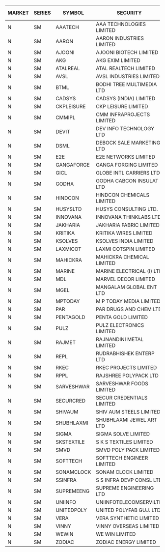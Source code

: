 


| MARKET | SERIES | SYMBOL | SECURITY | PREV CL PR | OPEN PRICE | HIGH PRICE | LOW PRICE | CLOSE PRICE | NET TRDVAL | NET TRDQTY | CORP IND | HI 52 WK | LO 52 WK |
| ----- | ----- | ----- | ----- | ----- | ----- | ----- | ----- | ----- | ----- | ----- | ----- | ----- | ----- |
| N | SM | AAATECH | AAA TECHNOLOGIES LIMITED | 43.00 | 42.95 | 42.95 | 42.35 | 42.35 | 255900.00 | 6000 |  | 43.10 | 42.25 |
| N | SM | AARON | AARON INDUSTRIES LIMITED | 27.30 | 29.15 | 29.15 | 27.50 | 27.50 | 356895.00 | 12600 |  | 58.00 | 27.25 |
| N | SM | AJOONI | AJOONI BIOTECH LIMITED | 33.10 | 33.00 | 33.00 | 33.00 | 33.00 | 132000.00 | 4000 |  | 36.50 | 6.35 |
| N | SM | AKG | AKG EXIM LIMITED | 54.15 | 52.50 | 54.80 | 47.75 | 50.75 | 1859600.00 | 36000 |  | 76.50 | 30.00 |
| N | SM | ATALREAL | ATAL REALTECH LIMITED | 50.65 | 47.85 | 47.85 | 47.85 | 47.85 | 76560.00 | 1600 |  | 51.00 | 47.85 |
| N | SM | AVSL | AVSL INDUSTRIES LIMITED | 44.55 | 40.20 | 40.20 | 40.20 | 40.20 | 241200.00 | 6000 |  | 49.50 | 34.50 |
| N | SM | BTML | BODHI TREE MULTIMEDIA LTD | 91.00 | 82.50 | 90.50 | 82.00 | 84.90 | 611460.00 | 7200 |  | 91.00 | 74.50 |
| N | SM | CADSYS | CADSYS (INDIA) LIMITED | 21.85 | 21.10 | 21.10 | 20.80 | 20.80 | 167100.00 | 8000 |  | 49.25 | 15.50 |
| N | SM | CKPLEISURE | CKP LEISURE LIMITED | 3.20 | 3.05 | 3.05 | 3.05 | 3.05 | 12200.00 | 4000 |  | 7.55 | 3.00 |
| N | SM | CMMIPL | CMM INFRAPROJECTS LIMITED | 2.70 | 2.70 | 2.70 | 2.70 | 2.70 | 24300.00 | 9000 |  | 9.25 | 2.30 |
| N | SM | DEVIT | DEV INFO TECHNOLOGY LTD | 130.85 | 131.25 | 131.35 | 128.50 | 131.35 | 1359900.00 | 10500 |  | 131.35 | 57.00 |
| N | SM | DSML | DEBOCK SALE MARKETING LTD | 20.15 | 19.50 | 20.25 | 19.50 | 20.25 | 238500.00 | 12000 |  | 20.40 | 3.50 |
| N | SM | E2E | E2E NETWORKS LIMITED | 37.05 | 35.20 | 35.20 | 35.20 | 35.20 | 140800.00 | 4000 |  | 57.95 | 13.30 |
| N | SM | GANGAFORGE | GANGA FORGING LIMITED | 18.45 | 18.50 | 19.40 | 18.50 | 19.40 | 227400.00 | 12000 |  | 19.90 | 8.70 |
| N | SM | GICL | GLOBE INTL CARRIERS LTD | 20.80 | 20.90 | 20.90 | 19.85 | 20.90 | 620700.00 | 30000 | XO | 23.80 | 14.20 |
| N | SM | GODHA | GODHA CABCON INSULAT LTD | 29.90 | 31.20 | 31.20 | 31.20 | 31.20 | 249600.00 | 8000 |  | 31.35 | 10.95 |
| N | SM | HINDCON | HINDCON CHEMICALS LIMITED | 19.00 | 18.00 | 18.00 | 18.00 | 18.00 | 144000.00 | 8000 |  | 20.65 | 8.05 |
| N | SM | HUSYSLTD | HUSYS CONSULTING LTD. | 80.25 | 88.00 | 88.00 | 83.50 | 83.50 | 343000.00 | 4000 |  | 90.00 | 20.50 |
| N | SM | INNOVANA | INNOVANA THINKLABS LTD. | 79.05 | 83.00 | 83.00 | 82.95 | 82.95 | 165950.00 | 2000 |  | 326.40 | 70.25 |
| N | SM | JAKHARIA | JAKHARIA FABRIC LIMITED | 160.00 | 155.00 | 155.00 | 154.05 | 154.05 | 247240.00 | 1600 |  | 188.00 | 148.25 |
| N | SM | KRITIKA | KRITIKA WIRES LIMITED | 37.00 | 37.00 | 37.00 | 37.00 | 37.00 | 296000.00 | 8000 |  | 37.50 | 32.00 |
| N | SM | KSOLVES | KSOLVES INDIA LIMITED | 319.25 | 335.20 | 335.20 | 320.00 | 335.20 | 795240.00 | 2400 |  | 335.20 | 102.05 |
| N | SM | LAXMICOT | LAXMI COTSPIN LIMITED | 9.20 | 9.10 | 9.10 | 9.10 | 9.10 | 109200.00 | 12000 |  | 11.75 | 5.80 |
| N | SM | MAHICKRA | MAHICKRA CHEMICAL LIMITED | 82.35 | 78.25 | 82.50 | 78.25 | 82.25 | 364125.00 | 4500 |  | 93.50 | 70.00 |
| N | SM | MARINE | MARINE ELECTRICAL (I) LTD | 168.00 | 170.00 | 170.00 | 168.05 | 169.00 | 1689300.00 | 10000 |  | 198.00 | 78.00 |
| N | SM | MDL | MARVEL DECOR LIMITED | 19.95 | 20.40 | 20.90 | 20.40 | 20.90 | 205200.00 | 10000 |  | 28.60 | 16.50 |
| N | SM | MGEL | MANGALAM GLOBAL ENT LTD | 40.50 | 41.00 | 41.00 | 41.00 | 41.00 | 369000.00 | 9000 |  | 65.10 | 38.00 |
| N | SM | MPTODAY | M P TODAY MEDIA LIMITED | 9.70 | 10.15 | 10.15 | 10.15 | 10.15 | 20300.00 | 2000 |  | 24.00 | 9.70 |
| N | SM | PAR | PAR DRUGS AND CHEM LTD | 67.05 | 67.00 | 69.00 | 67.00 | 69.00 | 272000.00 | 4000 |  | 74.80 | 26.20 |
| N | SM | PENTAGOLD | PENTA GOLD LIMITED | 16.35 | 16.90 | 16.90 | 16.90 | 16.90 | 50700.00 | 3000 |  | 39.10 | 15.40 |
| N | SM | PULZ | PULZ ELECTRONICS LIMITED | 15.20 | 15.95 | 15.95 | 15.95 | 15.95 | 191400.00 | 12000 |  | 30.00 | 9.20 |
| N | SM | RAJMET | RAJNANDINI METAL LIMITED | 28.95 | 29.10 | 29.25 | 29.10 | 29.25 | 466800.00 | 16000 |  | 41.30 | 23.85 |
| N | SM | REPL | RUDRABHISHEK ENTERP LTD | 62.90 | 63.05 | 65.30 | 63.05 | 63.75 | 1349850.00 | 21000 |  | 65.30 | 22.50 |
| N | SM | RKEC | RKEC PROJECTS LIMITED | 36.00 | 33.85 | 36.00 | 33.85 | 35.50 | 176450.00 | 5000 |  | 66.65 | 26.20 |
| N | SM | RPPL | RAJSHREE POLYPACK LTD | 94.85 | 94.95 | 94.95 | 90.15 | 90.15 | 275250.00 | 3000 |  | 101.80 | 47.75 |
| N | SM | SARVESHWAR | SARVESHWAR FOODS LIMITED | 12.20 | 12.60 | 12.60 | 12.60 | 12.60 | 20160.00 | 1600 |  | 23.35 | 8.45 |
| N | SM | SECURCRED | SECUR CREDENTIALS LIMITED | 15.60 | 15.75 | 15.75 | 15.50 | 15.50 | 18750.00 | 1200 |  | 45.40 | 12.15 |
| N | SM | SHIVAUM | SHIV AUM STEELS LIMITED | 47.00 | 48.00 | 48.00 | 48.00 | 48.00 | 432000.00 | 9000 |  | 48.00 | 41.90 |
| N | SM | SHUBHLAXMI | SHUBHLAXMI JEWEL ART LTD | 13.85 | 14.50 | 14.50 | 14.50 | 14.50 | 58000.00 | 4000 |  | 154.00 | 12.80 |
| N | SM | SIGMA | SIGMA SOLVE LIMITED | 45.00 | 45.00 | 45.00 | 45.00 | 45.00 | 405000.00 | 9000 |  | 45.10 | 45.00 |
| N | SM | SKSTEXTILE | S K S TEXTILES LIMITED | 23.25 | 23.95 | 24.00 | 23.95 | 23.95 | 47950.00 | 2000 |  | 48.90 | 22.10 |
| N | SM | SMVD | SMVD POLY PACK LIMITED | 9.45 | 9.90 | 9.90 | 9.90 | 9.90 | 39600.00 | 4000 |  | 12.00 | 6.45 |
| N | SM | SOFTTECH | SOFTTECH ENGINEER LIMITED | 80.35 | 84.00 | 84.00 | 81.00 | 81.75 | 394800.00 | 4800 |  | 84.00 | 32.45 |
| N | SM | SONAMCLOCK | SONAM CLOCK LIMITED | 60.90 | 61.50 | 61.50 | 61.50 | 61.50 | 738000.00 | 12000 |  | 63.25 | 30.80 |
| N | SM | SSINFRA | S S INFRA DEVP CONSL LTD | 6.10 | 6.10 | 6.10 | 5.85 | 5.85 | 53400.00 | 9000 |  | 14.45 | 5.85 |
| N | SM | SUPREMEENG | SUPREME ENGINEERING LTD | 19.95 | 20.70 | 21.90 | 20.70 | 21.90 | 1215000.00 | 56000 |  | 30.00 | 13.20 |
| N | SM | UNIINFO | UNIINFOTELECOMSERVILTD | 8.40 | 8.80 | 8.80 | 8.80 | 8.80 | 52800.00 | 6000 |  | 32.15 | 7.85 |
| N | SM | UNITEDPOLY | UNITED POLYFAB GUJ. LTD. | 14.10 | 14.80 | 14.80 | 14.80 | 14.80 | 7725600.00 | 522000 |  | 14.80 | 5.95 |
| N | SM | VERA | VERA SYNTHETIC LIMITED | 40.25 | 40.35 | 40.65 | 40.35 | 40.45 | 971400.00 | 24000 |  | 150.00 | 39.80 |
| N | SM | VINNY | VINNY OVERSEAS LIMITED | 42.20 | 42.20 | 42.40 | 42.20 | 42.20 | 761400.00 | 18000 |  | 43.00 | 32.90 |
| N | SM | WEWIN | WE WIN LIMITED | 51.45 | 48.95 | 48.95 | 48.95 | 48.95 | 48950.00 | 1000 |  | 88.00 | 48.95 |
| N | SM | ZODIAC | ZODIAC ENERGY LIMITED | 12.70 | 12.10 | 12.10 | 12.10 | 12.10 | 96800.00 | 8000 |  | 27.50 | 11.25 |




